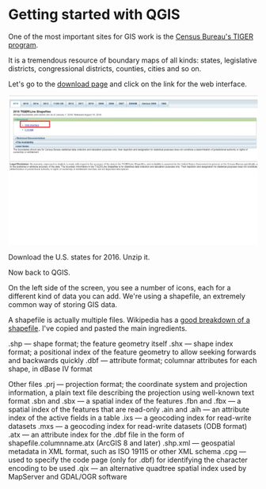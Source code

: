 # Getting started with QGIS

One of the most important sites for GIS work is the [Census Bureau's TIGER program](https://www.census.gov/geo/maps-data/data/tiger.html).

It is a tremendous resource of boundary maps of all kinds: states, legislative districts, congressional districts, counties, cities and so on. 

Let's go to the [download page](https://www.census.gov/geo/maps-data/data/tiger-line.html) and click on the link for the web interface. 

![Here's what you want.](/tiger1.jpg)

Download the U.S. states for 2016. Unzip it. 

Now back to QGIS. 

On the left side of the screen, you see a number of icons, each for a different kind of data you can add. We're using a shapefile, an extremely common way of storing GIS data. 

A shapefile is actually multiple files. Wikipedia has a [good breakdown of a shapefile](https://en.wikipedia.org/wiki/Shapefile). I've copied and pasted the main ingredients. 

.shp — shape format; the feature geometry itself
.shx — shape index format; a positional index of the feature geometry to allow seeking forwards and backwards quickly
.dbf — attribute format; columnar attributes for each shape, in dBase IV format

Other files 
.prj — projection format; the coordinate system and projection information, a plain text file describing the projection using well-known text format
.sbn and .sbx — a spatial index of the features
.fbn and .fbx — a spatial index of the features that are read-only
.ain and .aih — an attribute index of the active fields in a table
.ixs — a geocoding index for read-write datasets
.mxs — a geocoding index for read-write datasets (ODB format)
.atx — an attribute index for the .dbf file in the form of shapefile.columnname.atx (ArcGIS 8 and later)
.shp.xml — geospatial metadata in XML format, such as ISO 19115 or other XML schema
.cpg — used to specify the code page (only for .dbf) for identifying the character encoding to be used
.qix — an alternative quadtree spatial index used by MapServer and GDAL/OGR software

